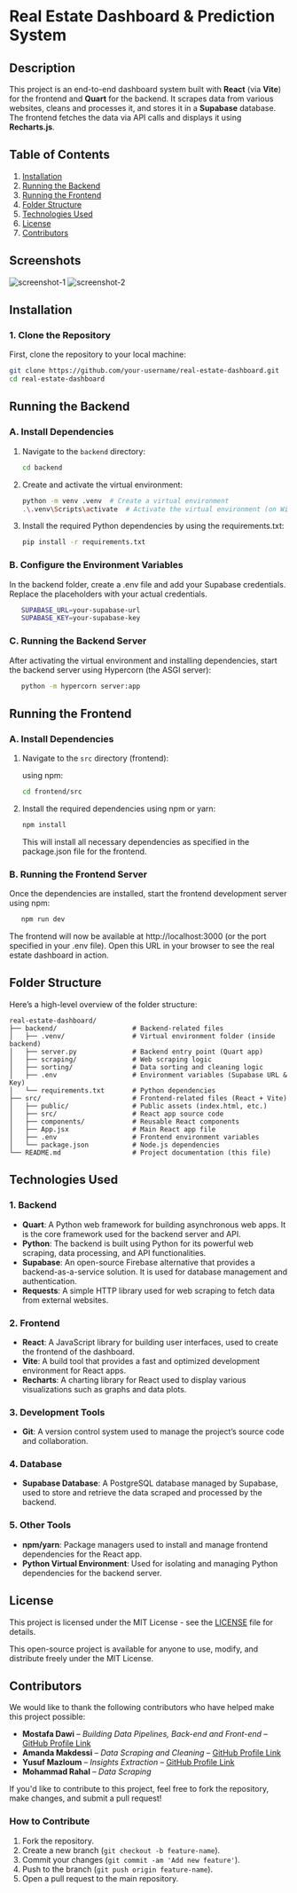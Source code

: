 # Real Estate Dashboard & Prediction System

## Description

This project is an end-to-end dashboard system built with **React** (via **Vite**) for the frontend and **Quart** for the backend. It scrapes data from various websites, cleans and processes it, and stores it in a **Supabase** database. The frontend fetches the data via API calls and displays it using **Recharts.js**.

## Table of Contents

1. [Installation](#installation)
2. [Running the Backend](#running-the-backend)
3. [Running the Frontend](#running-the-frontend)
4. [Folder Structure](#folder-structure)
5. [Technologies Used](#technologies-used)
6. [License](#license)
7. [Contributors](#contributors)

## Screenshots

   ![screenshot-1](assets/demo-1.png)
   ![screenshot-2](assets/demo-2.png)

## Installation

### 1. Clone the Repository

First, clone the repository to your local machine:

```bash
git clone https://github.com/your-username/real-estate-dashboard.git
cd real-estate-dashboard
```

## Running the Backend

### **A. Install Dependencies**

1. Navigate to the `backend` directory:

   ```bash
   cd backend
   ```

2. Create and activate the virtual environment:

   ```bash
   python -m venv .venv  # Create a virtual environment
   .\.venv\Scripts\activate  # Activate the virtual environment (on Windows)
   ```

3. Install the required Python dependencies by using the requirements.txt:

   ```bash
   pip install -r requirements.txt
   ```

### **B. Configure the Environment Variables**

In the backend folder, create a .env file and add your Supabase credentials. Replace the placeholders with your actual credentials.

```bash
   SUPABASE_URL=your-supabase-url
   SUPABASE_KEY=your-supabase-key
```

### **C. Running the Backend Server**

After activating the virtual environment and installing dependencies, start the backend server using Hypercorn (the ASGI server):

```bash
   python -m hypercorn server:app
```

## Running the Frontend

### A. Install Dependencies

1. Navigate to the `src` directory (frontend):

   using npm:

   ```bash
   cd frontend/src
   ```

2. Install the required dependencies using npm or yarn:

   ```bash
   npm install
   ```

   This will install all necessary dependencies as specified in the package.json file for the frontend.

### B. Running the Frontend Server

Once the dependencies are installed, start the frontend development server using npm:

```bash
   npm run dev
```

The frontend will now be available at http://localhost:3000 (or the port specified in your .env file). Open this URL in your browser to see the real estate dashboard in action.

## Folder Structure

Here’s a high-level overview of the folder structure:

```plaintext
real-estate-dashboard/
├── backend/                   # Backend-related files
│   ├── .venv/                 # Virtual environment folder (inside backend)
│   ├── server.py              # Backend entry point (Quart app)
│   ├── scraping/              # Web scraping logic
│   ├── sorting/               # Data sorting and cleaning logic
│   ├── .env                   # Environment variables (Supabase URL & Key)
│   └── requirements.txt       # Python dependencies
├── src/                       # Frontend-related files (React + Vite)
│   ├── public/                # Public assets (index.html, etc.)
│   ├── src/                   # React app source code
│   ├── components/            # Reusable React components
│   ├── App.jsx                # Main React app file
│   ├── .env                   # Frontend environment variables
│   └── package.json           # Node.js dependencies
└── README.md                  # Project documentation (this file)
```

## Technologies Used

### 1. Backend

- **Quart**: A Python web framework for building asynchronous web apps. It is the core framework used for the backend server and API.
- **Python**: The backend is built using Python for its powerful web scraping, data processing, and API functionalities.
- **Supabase**: An open-source Firebase alternative that provides a backend-as-a-service solution. It is used for database management and authentication.
- **Requests**: A simple HTTP library used for web scraping to fetch data from external websites.

### 2. Frontend

- **React**: A JavaScript library for building user interfaces, used to create the frontend of the dashboard.
- **Vite**: A build tool that provides a fast and optimized development environment for React apps.
- **Recharts**: A charting library for React used to display various visualizations such as graphs and data plots.

### 3. Development Tools

- **Git**: A version control system used to manage the project’s source code and collaboration.

### 4. Database

- **Supabase Database**: A PostgreSQL database managed by Supabase, used to store and retrieve the data scraped and processed by the backend.

### 5. Other Tools

- **npm/yarn**: Package managers used to install and manage frontend dependencies for the React app.
- **Python Virtual Environment**: Used for isolating and managing Python dependencies for the backend server.

## License

This project is licensed under the MIT License - see the [LICENSE](LICENSE) file for details.

This open-source project is available for anyone to use, modify, and distribute freely under the MIT License.

## Contributors

We would like to thank the following contributors who have helped make this project possible:

- **Mostafa Dawi** – _Building Data Pipelines, Back-end and Front-end_ – [GitHub Profile Link](https://github.com/MostafaDawi)
- **Amanda Makdessi** – _Data Scraping and Cleaning_ – [GitHub Profile Link](https://github.com/amandamakdessi)
- **Yusuf Mazloum** – _Insights Extraction_ – [GitHub Profile Link](https://github.com/Yusf4)
- **Mohammad Rahal** – _Data Scraping_

If you'd like to contribute to this project, feel free to fork the repository, make changes, and submit a pull request!

### How to Contribute

1. Fork the repository.
2. Create a new branch (`git checkout -b feature-name`).
3. Commit your changes (`git commit -am 'Add new feature'`).
4. Push to the branch (`git push origin feature-name`).
5. Open a pull request to the main repository.
